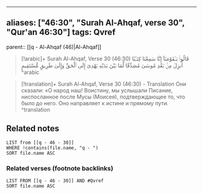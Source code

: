 
---
aliases: ["46:30", "Surah Al-Ahqaf, verse 30", "Qur'an 46:30"]
tags: Qvref
---

parent:: [[q - Al-Ahqaf (46)|Al-Ahqaf]]

> [!arabic]+ Surah Al-Ahqaf, Verse 30 (46:30)
> <span class="quran-arabic">قَالُوا۟ يَـٰقَوْمَنَآ إِنَّا سَمِعْنَا كِتَـٰبًا أُنزِلَ مِنۢ بَعْدِ مُوسَىٰ مُصَدِّقًا لِّمَا بَيْنَ يَدَيْهِ يَهْدِىٓ إِلَى ٱلْحَقِّ وَإِلَىٰ طَرِيقٍ مُّسْتَقِيمٍ</span>
^arabic

> [!translation]+ Surah Al-Ahqaf, Verse 30 (46:30) - Translation
> Они сказали: «О народ наш! Воистину, мы услышали Писание, ниспосланное после Мусы (Моисея), подтверждающее то, что было до него. Оно направляет к истине и прямому пути.
^translation



## Related notes
```dataview
LIST from [[q - 46 - 30]]
WHERE !contains(file.name, "q - ")
SORT file.name ASC
```

### Related verses (footnote backlinks)
```dataview
LIST FROM [[q - 46 - 30]] AND #Qvref
SORT file.name ASC
```

